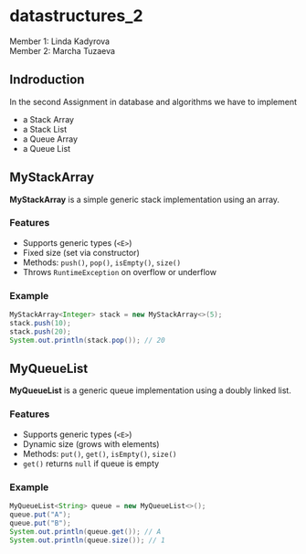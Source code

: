 # datastructures_2

Member 1: Linda Kadyrova\
Member 2: Marcha Tuzaeva

## Indroduction
In the second Assignment in database and algorithms we have to implement 

* a Stack Array
* a Stack List
* a Queue Array
* a Queue List

## MyStackArray 


**MyStackArray** is a simple generic stack implementation using an array.

### Features

* Supports generic types (`<E>`)
* Fixed size (set via constructor)
* Methods: `push()`, `pop()`, `isEmpty()`, `size()`
* Throws `RuntimeException` on overflow or underflow

### Example

```java
MyStackArray<Integer> stack = new MyStackArray<>(5);
stack.push(10);
stack.push(20);
System.out.println(stack.pop()); // 20
```

## MyQueueList

**MyQueueList** is a generic queue implementation using a doubly linked list.

### Features

* Supports generic types (`<E>`)
* Dynamic size (grows with elements)
* Methods: `put()`, `get()`, `isEmpty()`, `size()`
* `get()` returns `null` if queue is empty

### Example

```java
MyQueueList<String> queue = new MyQueueList<>();
queue.put("A");
queue.put("B");
System.out.println(queue.get()); // A
System.out.println(queue.size()); // 1
```